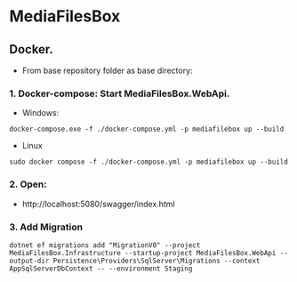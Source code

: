 # MediaFilesBox

## Docker.

- From base repository folder as base directory: 

### 1. Docker-compose: Start MediaFilesBox.WebApi.

- Windows:

```
docker-compose.exe -f ./docker-compose.yml -p mediafilebox up --build
```

- Linux
```
sudo docker compose -f ./docker-compose.yml -p mediafilebox up --build
```
### 2. Open:

- http://localhost:5080/swagger/index.html

### 3. Add Migration

```
dotnet ef migrations add "MigrationV0" --project MediaFilesBox.Infrastructure --startup-project MediaFilesBox.WebApi --output-dir Persistence\Providers\SqlServer\Migrations --context AppSqlServerDbContext -- --environment Staging
```